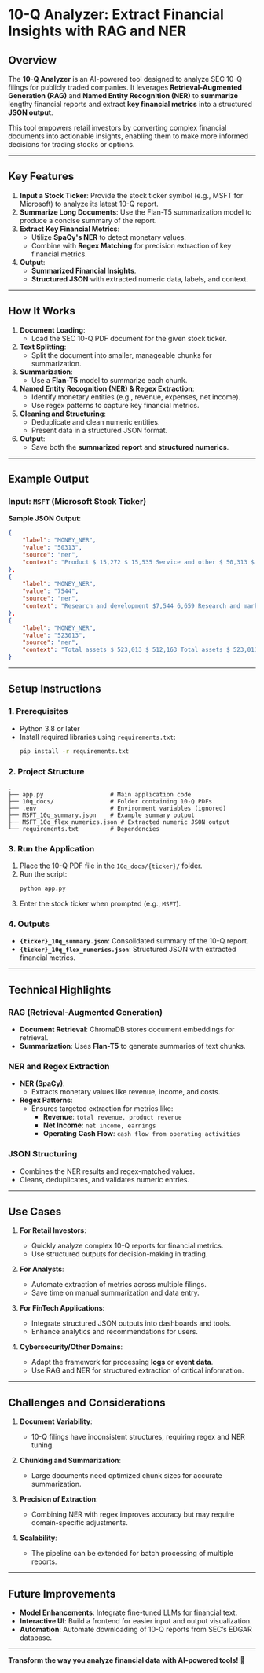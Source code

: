 # **10-Q Analyzer: Extract Financial Insights with RAG and NER**

## **Overview**

The **10-Q Analyzer** is an AI-powered tool designed to analyze SEC 10-Q filings for publicly traded companies. It leverages **Retrieval-Augmented Generation (RAG)** and **Named Entity Recognition (NER)** to **summarize** lengthy financial reports and extract **key financial metrics** into a structured **JSON output**. 

This tool empowers retail investors by converting complex financial documents into actionable insights, enabling them to make more informed decisions for trading stocks or options.

---

## **Key Features**

1. **Input a Stock Ticker**: Provide the stock ticker symbol (e.g., MSFT for Microsoft) to analyze its latest 10-Q report.
2. **Summarize Long Documents**: Use the Flan-T5 summarization model to produce a concise summary of the report.
3. **Extract Key Financial Metrics**:
    - Utilize **SpaCy's NER** to detect monetary values.
    - Combine with **Regex Matching** for precision extraction of key financial metrics.
4. **Output**:
    - **Summarized Financial Insights**.
    - **Structured JSON** with extracted numeric data, labels, and context.

---

## **How It Works**

1. **Document Loading**:
   - Load the SEC 10-Q PDF document for the given stock ticker.
2. **Text Splitting**:
   - Split the document into smaller, manageable chunks for summarization.
3. **Summarization**:
   - Use a **Flan-T5** model to summarize each chunk.
4. **Named Entity Recognition (NER) & Regex Extraction**:
   - Identify monetary entities (e.g., revenue, expenses, net income).
   - Use regex patterns to capture key financial metrics.
5. **Cleaning and Structuring**:
   - Deduplicate and clean numeric entities.
   - Present data in a structured JSON format.
6. **Output**:
   - Save both the **summarized report** and **structured numerics**.

---

## **Example Output**

### **Input**: `MSFT` (Microsoft Stock Ticker)

**Sample JSON Output**:

```json
{
    "label": "MONEY_NER",
    "value": "50313",
    "source": "ner",
    "context": "Product $ 15,272 $ 15,535 Service and other $ 50,313 $ 40,982 (Reporting) (In millions, except per share amounts)"
},
{
    "label": "MONEY_NER",
    "value": "7544",
    "source": "ner",
    "context": "Research and development $7,544 6,659 Research and marketing $5,717 5,187 Research and development revenues amounted to a total of 7,544 6,659..."
},
{
    "label": "MONEY_NER",
    "value": "523013",
    "source": "ner",
    "context": "Total assets $ 523,013 $ 512,163 Total assets $ 523,013 $ 512,163 Liabilities and stockholders\u2019 equity..."
}
```

---

## **Setup Instructions**

### **1. Prerequisites**

- Python 3.8 or later
- Install required libraries using `requirements.txt`:
   ```bash
   pip install -r requirements.txt
   ```

### **2. Project Structure**

```plaintext
.
├── app.py                   # Main application code
├── 10q_docs/                # Folder containing 10-Q PDFs
├── .env                     # Environment variables (ignored)
├── MSFT_10q_summary.json    # Example summary output
├── MSFT_10q_flex_numerics.json # Extracted numeric JSON output
└── requirements.txt         # Dependencies
```

### **3. Run the Application**

1. Place the 10-Q PDF file in the `10q_docs/{ticker}/` folder.
2. Run the script:
   ```bash
   python app.py
   ```
3. Enter the stock ticker when prompted (e.g., `MSFT`).

### **4. Outputs**

- **`{ticker}_10q_summary.json`**: Consolidated summary of the 10-Q report.
- **`{ticker}_10q_flex_numerics.json`**: Structured JSON with extracted financial metrics.

---

## **Technical Highlights**

### **RAG (Retrieval-Augmented Generation)**
- **Document Retrieval**: ChromaDB stores document embeddings for retrieval.
- **Summarization**: Uses **Flan-T5** to generate summaries of text chunks.

### **NER and Regex Extraction**
- **NER (SpaCy)**:
    - Extracts monetary values like revenue, income, and costs.
- **Regex Patterns**:
    - Ensures targeted extraction for metrics like:
        - **Revenue**: `total revenue, product revenue`
        - **Net Income**: `net income, earnings`
        - **Operating Cash Flow**: `cash flow from operating activities`

### **JSON Structuring**
- Combines the NER results and regex-matched values.
- Cleans, deduplicates, and validates numeric entries.

---

## **Use Cases**

1. **For Retail Investors**:
   - Quickly analyze complex 10-Q reports for financial metrics.
   - Use structured outputs for decision-making in trading.

2. **For Analysts**:
   - Automate extraction of metrics across multiple filings.
   - Save time on manual summarization and data entry.

3. **For FinTech Applications**:
   - Integrate structured JSON outputs into dashboards and tools.
   - Enhance analytics and recommendations for users.

4. **Cybersecurity/Other Domains**:
   - Adapt the framework for processing **logs** or **event data**.
   - Use RAG and NER for structured extraction of critical information.

---

## **Challenges and Considerations**

1. **Document Variability**:
   - 10-Q filings have inconsistent structures, requiring regex and NER tuning.

2. **Chunking and Summarization**:
   - Large documents need optimized chunk sizes for accurate summarization.

3. **Precision of Extraction**:
   - Combining NER with regex improves accuracy but may require domain-specific adjustments.

4. **Scalability**:
   - The pipeline can be extended for batch processing of multiple reports.

---

## **Future Improvements**

- **Model Enhancements**: Integrate fine-tuned LLMs for financial text.
- **Interactive UI**: Build a frontend for easier input and output visualization.
- **Automation**: Automate downloading of 10-Q reports from SEC’s EDGAR database.

---

**Transform the way you analyze financial data with AI-powered tools!** 🚀
